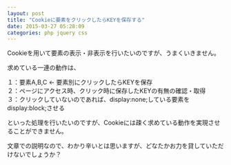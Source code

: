 ```yaml
---
layout: post
title: "Cookieに要素をクリックしたらKEYを保存する"
date: 2015-03-27 05:28:09
categories: php jquery css
---
```

<p>Cookieを用いて要素の表示・非表示を行いたいのですが、うまくいきません。</p>

<p>求めている一連の動作は、</p>

<p>１：要素A,B,C ← 要素別にクリックしたらKEYを保存<br>
２：ページにアクセス時、クリック時に保存したKEYの有無の確認・取得<br>
３：クリックしていないのであれば、display:none;している要素をdisplay:block;させる</p>

<p>といった処理を行いたいのですが、Cookieには疎く求めている動作を実現させることができません。</p>

<p>文章での説明なので、わかり辛いとは思いますが、どなたかお力を貸していただけないでしょうか？</p>
